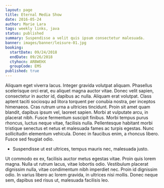 ```yaml
---
layout: page
title: Eternal Media Show
date: 2016-05-24
author: Marie Lara
tags: weekly links, java
status: published
summary: Suspendisse a velit quis ipsum consectetur malesuada.
banner: images/banner/leisure-01.jpg
booking:
  startDate: 09/24/2018
  endDate: 09/26/2018
  ctyhocn: ARBWEHX
  groupCode: EMS
published: true
---
```

Aliquam eget viverra lacus. Integer gravida volutpat aliquam. Phasellus scelerisque orci erat, eu aliquet magna auctor vitae. Donec velit sapien, consectetur in auctor id, dapibus ac nulla. Aliquam erat volutpat. Class aptent taciti sociosqu ad litora torquent per conubia nostra, per inceptos himenaeos. Cras rutrum urna a ultricies tincidunt. Proin sit amet quam blandit, dapibus ipsum vel, laoreet sapien. Morbi at vulputate arcu, in placerat nibh. Fusce fermentum suscipit finibus. Morbi tempus purus rhoncus, luctus neque vitae, facilisis nulla. Pellentesque habitant morbi tristique senectus et netus et malesuada fames ac turpis egestas. Nunc sollicitudin elementum vehicula. Donec in faucibus enim, a rhoncus libero. Fusce sed feugiat odio.

* Suspendisse ut est ultrices, tempus mauris nec, malesuada justo.

Ut commodo ex ex, facilisis auctor metus egestas vitae. Proin quis lorem magna. Nulla ut rutrum lacus, vitae lobortis odio. Vestibulum placerat dignissim nulla, vitae condimentum nibh imperdiet nec. Proin id dignissim odio. In varius libero ac lorem gravida, in ultrices nisi mollis. Donec neque sem, dapibus sed risus ut, malesuada facilisis leo.
